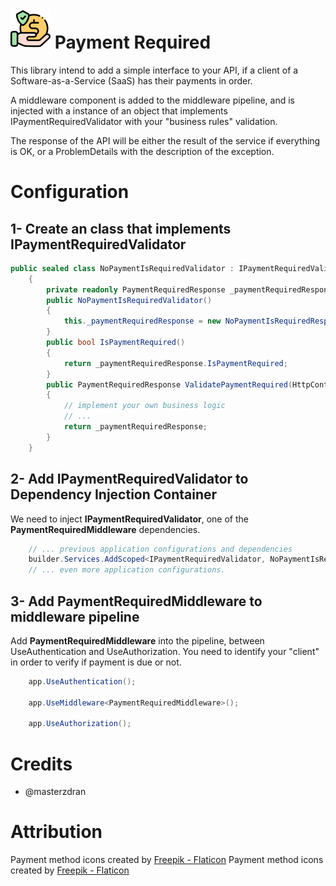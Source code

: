 # ![Payment Required](https://raw.githubusercontent.com/masterzdran/payment-required/8d35b984d03e89e70763ec96b4340d5357b964d1/icon.64.png "payment-required")  Payment Required

This library intend to add a simple interface to your API, if a client of a Software-as-a-Service (SaaS) has their payments in order.

A middleware component is added to the middleware pipeline, and is injected with a instance of an object that implements IPaymentRequiredValidator with your "business rules" validation.

The response of the API will be either the result of the service if everything is OK, or a ProblemDetails with the description of the exception.



# Configuration

## 1- Create an class that implements IPaymentRequiredValidator

```csharp
public sealed class NoPaymentIsRequiredValidator : IPaymentRequiredValidator
    {
        private readonly PaymentRequiredResponse _paymentRequiredResponse;
        public NoPaymentIsRequiredValidator()
        {
            this._paymentRequiredResponse = new NoPaymentIsRequiredResponseNullObject();
        }
        public bool IsPaymentRequired()
        {
            return _paymentRequiredResponse.IsPaymentRequired;
        }
        public PaymentRequiredResponse ValidatePaymentRequired(HttpContext context)
        {
			// implement your own business logic
			// ...
            return _paymentRequiredResponse;
        }
    }
```


## 2- Add IPaymentRequiredValidator to Dependency Injection Container
We need  to inject **IPaymentRequiredValidator**, one of the **PaymentRequiredMiddleware** dependencies.
```csharp
	// ... previous application configurations and dependencies
	builder.Services.AddScoped<IPaymentRequiredValidator, NoPaymentIsRequiredValidator>();
	// ... even more application configurations.
```
## 3- Add PaymentRequiredMiddleware to middleware pipeline

Add **PaymentRequiredMiddleware** into the pipeline, between UseAuthentication and UseAuthorization. You need to identify your "client" in order to verify if payment is due or not. 

```csharp
	app.UseAuthentication();

	app.UseMiddleware<PaymentRequiredMiddleware>(); 
	
	app.UseAuthorization();
```

# Credits
- @masterzdran

# Attribution

Payment method icons created by [Freepik - Flaticon](https://www.flaticon.com/free-icons/payment-method)
Payment method icons created by [Freepik - Flaticon](https://www.flaticon.com/free-icons/payment-method)
